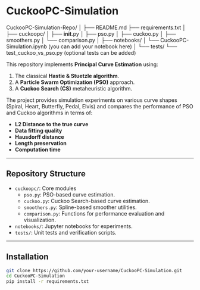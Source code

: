 # CuckooPC-Simulation

CuckooPC-Simulation-Repo/
│
├── README.md
├── requirements.txt
│
├── cuckoopc/
│   ├── __init__.py
│   ├── pso.py
│   ├── cuckoo.py
│   ├── smoothers.py
│   └── comparison.py
│
├── notebooks/
│   └── CuckooPC-Simulation.ipynb (you can add your notebook here)
│
└── tests/
    └── test_cuckoo_vs_pso.py (optional tests can be added)

This repository implements **Principal Curve Estimation** using:
1. The classical **Hastie & Stuetzle algorithm**.
2. A **Particle Swarm Optimization (PSO)** approach.
3. A **Cuckoo Search (CS)** metaheuristic algorithm.

The project provides simulation experiments on various curve shapes 
(Spiral, Heart, Butterfly, Pedal, Elvis) and compares the performance 
of PSO and Cuckoo algorithms in terms of:

- **L2 Distance to the true curve**
- **Data fitting quality**
- **Hausdorff distance**
- **Length preservation**
- **Computation time**

---

## **Repository Structure**
- `cuckoopc/`: Core modules
  - `pso.py`: PSO-based curve estimation.
  - `cuckoo.py`: Cuckoo Search-based curve estimation.
  - `smoothers.py`: Spline-based smoother utilities.
  - `comparison.py`: Functions for performance evaluation and visualization.
- `notebooks/`: Jupyter notebooks for experiments.
- `tests/`: Unit tests and verification scripts.

---

## **Installation**
```bash
git clone https://github.com/your-username/CuckooPC-Simulation.git
cd CuckooPC-Simulation
pip install -r requirements.txt
